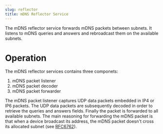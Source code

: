 ```yaml
---
slug: reflector
title: mDNS Reflector Service
---
```


The mDNS reflector service forwards mDNS packets between subnets. It listens to mDNS queries and answers and rebroadcast them on the available subnets.

# Operation
The mDNS reflector services contains three componets:
 1. mDNS packet listener
 2. mDNS packet decoder
 3. mDNS packet forwarder

The mDNS packet listener captures UDP data packets embedded in IP4 or IP6 packets. The UDP data packets are subsequently decoded in order to retrieve the queries and answers fields. Finally the packet is forwarded to all available subnets. The main reasoning for forwarding the mDNS packet is that when a device broadcast its address, the mDNS packet doesn't cross its allocated subnet (see [RFC6762](https://datatracker.ietf.org/doc/html/rfc6762)).